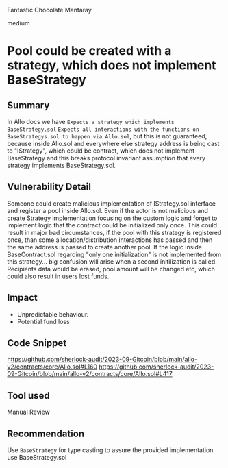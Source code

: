 Fantastic Chocolate Mantaray

medium

# Pool could be created with a strategy, which does not implement BaseStrategy
## Summary
In Allo docs we have `Expects a strategy which implements BaseStrategy.sol` `Expects all interactions with the functions on BaseStrategys.sol to happen via Allo.sol`, but this is not guaranteed, because inside Allo.sol and everywhere else strategy address is being cast to "IStrategy", which could be contract, which does not implement BaseStrategy and this breaks protocol invariant assumption that every strategy implements BaseStrategy.sol.
## Vulnerability Detail
Someone could create malicious implementation of IStrategy.sol interface and register a pool inside Allo.sol. 
Even if the actor is not malicious and create Strategy implementation focusing on the custom logic and forget to implement logic that the contract could be initialized only once. This could result in major bad circumstances, if the pool with this strategy is registered once, than some allocation/distribution interactions has passed and then the same address is passed to create another pool. If the logic inside BaseContract.sol regarding "only one initialization" is not implemented from this strategy... big confusion will arise when a second initilization is called. Recipients data would be erased, pool amount will be changed etc, which could also result in users lost funds.
## Impact
- Unpredictable behaviour.
- Potential fund loss
## Code Snippet

https://github.com/sherlock-audit/2023-09-Gitcoin/blob/main/allo-v2/contracts/core/Allo.sol#L160
https://github.com/sherlock-audit/2023-09-Gitcoin/blob/main/allo-v2/contracts/core/Allo.sol#L417
## Tool used

Manual Review

## Recommendation
Use `BaseStrategy` for type casting to assure the provided implementation use BaseStrategy.sol 
